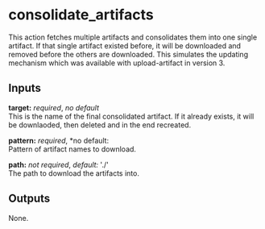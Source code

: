 # consolidate_artifacts

This action fetches multiple artifacts and consolidates them into one single artifact.
If that single artifact existed before, it will be downloaded and removed before
the others are downloaded. This simulates the updating mechanism which was available
with upload-artifact in version 3.

## Inputs

**target:** *required*, *no default*  
This is the name of the final consolidated artifact. If it already exists, it will
be downlaoded, then deleted and in the end recreated.

**pattern:** *required*, *no default:  
Pattern of artifact names to download.

**path:** *not required*, *default:* './'  
The path to download the artifacts into.

## Outputs

None.
